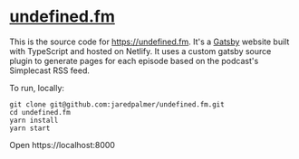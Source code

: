 # [undefined.fm](https://undefined.fm)

This is the source code for https://undefined.fm. It's a [Gatsby](https://github.com/gatsbyjs) website built with TypeScript and hosted on Netlify. It uses a custom gatsby source plugin to generate pages for each episode based on the podcast's Simplecast RSS feed. 

To run, locally:

```
git clone git@github.com:jaredpalmer/undefined.fm.git
cd undefined.fm
yarn install
yarn start
```

Open https://localhost:8000
